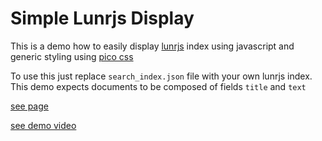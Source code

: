 # Simple Lunrjs Display

This is a demo how to easily display [lunrjs](https://lunrjs.com/) index using javascript and generic styling using [pico css](https://picocss.com/)

To use this just replace `search_index.json` file with your own lunrjs index. This demo expects documents to be composed of fields `title` and `text`

[see page](https://tkyeung357.github.io/ezp-4.x/)

[see demo video](./demo.mp4)